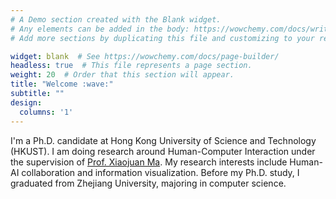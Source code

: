 ```yaml
---
# A Demo section created with the Blank widget.
# Any elements can be added in the body: https://wowchemy.com/docs/writing-markdown-latex/
# Add more sections by duplicating this file and customizing to your requirements.

widget: blank  # See https://wowchemy.com/docs/page-builder/
headless: true  # This file represents a page section.
weight: 20  # Order that this section will appear.
title: "Welcome :wave:"
subtitle: ""
design:
  columns: '1'
---
```


I'm a Ph.D. candidate at Hong Kong University of Science and Technology (HKUST). I am doing research around Human-Computer Interaction under the supervision of [Prof. Xiaojuan Ma](https://www.cse.ust.hk/~mxj/). My research interests include Human-AI collaboration and information visualization. Before my Ph.D. study, I graduated from Zhejiang University, majoring in computer science.
